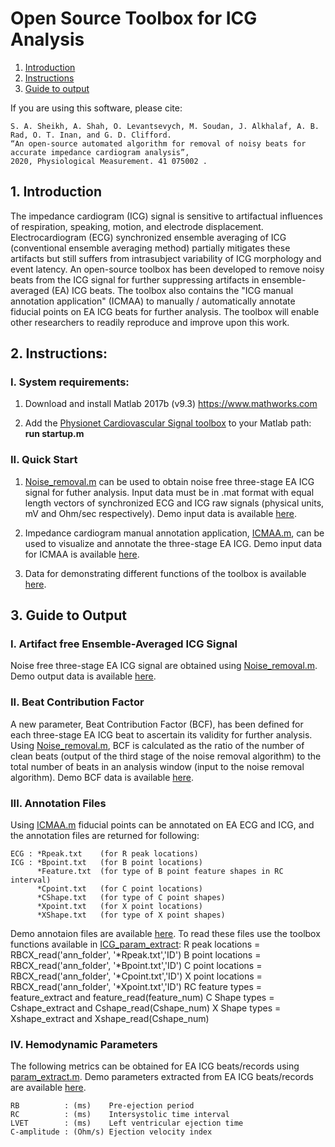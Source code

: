 # Open Source Toolbox for ICG Analysis

1. [Introduction](#intro)
2. [Instructions](#fullinst) 
3. [Guide to output](#output) 

If you are using this software, please cite:
```
S. A. Sheikh, A. Shah, O. Levantsevych, M. Soudan, J. Alkhalaf, A. B. Rad, O. T. Inan, and G. D. Clifford.
“An open-source automated algorithm for removal of noisy beats for accurate impedance cardiogram analysis”, 
2020, Physiological Measurement. 41 075002 .
```   

<a name="intro"></a>
## 1. Introduction
The impedance cardiogram (ICG) signal is sensitive to artifactual influences of respiration, speaking, motion, and electrode displacement.  Electrocardiogram  (ECG)  synchronized  ensemble averaging of ICG (conventional  ensemble averaging method) partially mitigates these artifacts but still suffers from intrasubject variability of ICG morphology and event latency. An open-source toolbox has been developed to remove noisy beats from the ICG signal for further suppressing artifacts in ensemble-averaged (EA) ICG beats. The toolbox also contains the "ICG manual annotation application" (ICMAA) to manually / automatically annotate fiducial points on EA ICG beats for further analysis. The toolbox will enable other researchers to readily reproduce and improve upon this work. 


<a name="fullinst"></a>
## 2. Instructions: 
### I. System requirements:
   
1)  Download and install Matlab 2017b (v9.3) https://www.mathworks.com

2)  Add the [Physionet Cardiovascular Signal toolbox](https://github.com/cliffordlab/PhysioNet-Cardiovascular-Signal-Toolbox) to your Matlab path: **run startup.m**
    
### II. Quick Start

1)  [Noise_removal.m](https://github.com/cliffordlab/ICG_OSToolbox/tree/master/ICG_Noise_Removal) can be used to obtain noise free three-stage EA ICG signal for futher analysis. Input data must be in .mat format with equal length vectors of synchronized ECG and ICG raw signals (physical units, mV and Ohm/sec respectively). Demo input data is available [here](https://github.com/cliffordlab/ICG_OSToolbox/tree/master/ICG_ECG_Demo_Data/ECG_ICG_Data).

2) Impedance cardiogram manual annotation application, [ICMAA.m](https://github.com/cliffordlab/ICG_OSToolbox/tree/master/ICG_Annotation#impedance-cardiogram-manual-annotation-application-icmaa), can be used to visualize and annotate the three-stage EA ICG. Demo input data for ICMAA is available [here](https://github.com/cliffordlab/ICG_OSToolbox/tree/master/ICG_ECG_Demo_Data/Ensemble_Averaged_ECG_ICG).

3) Data for demonstrating different functions of the toolbox is available [here](https://github.com/cliffordlab/ICG_OSToolbox/tree/master/ICG_ECG_Demo_Data).

<a name="output"></a>
## 3. Guide to Output

### I. Artifact free Ensemble-Averaged ICG Signal
Noise free three-stage EA ICG signal are obtained using [Noise_removal.m](https://github.com/cliffordlab/ICG_OSToolbox/tree/master/ICG_Noise_Removal). Demo output data is available [here](https://github.com/cliffordlab/ICG_OSToolbox/tree/master/ICG_ECG_Demo_Data/Ensemble_Averaged_ECG_ICG).

### II. Beat Contribution Factor
A new parameter, Beat Contribution Factor (BCF), has been defined for each three-stage EA ICG beat to ascertain its validity for further analysis. Using [Noise_removal.m](https://github.com/cliffordlab/ICG_OSToolbox/tree/master/ICG_Noise_Removal), BCF is calculated as the ratio of the number of clean beats (output of the third stage of the noise removal algorithm) to the total number of beats in an analysis window (input to the noise removal algorithm). Demo BCF data is available [here](https://github.com/cliffordlab/ICG_OSToolbox/tree/master/ICG_ECG_Demo_Data/Ensemble_Averaged_ECG_ICG).

### III. Annotation Files
Using [ICMAA.m](https://github.com/cliffordlab/ICG_OSToolbox/tree/master/ICG_Annotation#impedance-cardiogram-manual-annotation-application-icmaa) fiducial points can be annotated on EA ECG and ICG, and the annotation files are returned for following:  

    ECG : *Rpeak.txt    (for R peak locations)
    ICG : *Bpoint.txt   (for B point locations)
          *Feature.txt  (for type of B point feature shapes in RC interval)
          *Cpoint.txt   (for C point locations)
          *CShape.txt   (for type of C point shapes)
          *Xpoint.txt   (for X point locations)
          *XShape.txt   (for type of X point shapes)
          

Demo annotaion files are available [here](https://github.com/cliffordlab/ICG_OSToolbox/tree/master/ICG_ECG_Demo_Data/Sample_Annotations_by_ICMAA). To read these files use the toolbox functions available in [ICG_param_extract](https://github.com/cliffordlab/ICG_OSToolbox/tree/master/ICG_param_extract):
    R peak locations = RBCX_read('ann_folder', '*Rpeak.txt','ID')
    B point locations = RBCX_read('ann_folder', '*Bpoint.txt','ID')
    C point locations = RBCX_read('ann_folder', '*Cpoint.txt','ID')
    X point locations = RBCX_read('ann_folder', '*Xpoint.txt','ID')
    RC feature types = feature_extract and feature_read(feature_num)
    C Shape types =   Cshape_extract and Cshape_read(Cshape_num)
    X Shape types =   Xshape_extract and Xshape_read(Cshape_num)
    

### IV. Hemodynamic Parameters 
The following metrics can be obtained for EA ICG beats/records using [param_extract.m](https://github.com/cliffordlab/ICG_OSToolbox/blob/master/ICG_param_extract). Demo parameters extracted from EA ICG beats/records are available [here](https://github.com/cliffordlab/ICG_OSToolbox/tree/master/ICG_ECG_Demo_Data/Sample_Parameters_Extracted).

    RB          : (ms)    Pre-ejection period
    RC          : (ms)    Intersystolic time interval
    LVET        : (ms)    Left ventricular ejection time
    C-amplitude : (Ohm/s) Ejection velocity index
 

